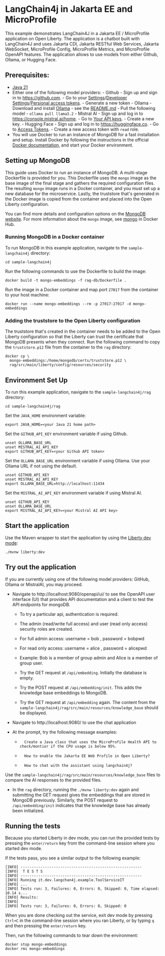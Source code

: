 # LangChain4j in Jakarta EE and MicroProfile

This example demonstrates LangChain4J in a Jakarta EE / MicroProfile application on Open Liberty. The application is a chatbot built with LangChain4J and uses Jakarta CDI, Jakarta RESTful Web Services, Jakarta WebSocket, MicroProfile Config, MicroProfile Metrics, and MicroProfile OpenAPI features. The application allows to use models from either Github, Ollama, or Hugging Face.

## Prerequisites:

- [Java 21](https://developer.ibm.com/languages/java/semeru-runtimes/downloads)
- Either one of the following model providers: - Github - Sign up and sign in to https://github.com. - Go to your [Settings](https://github.com/settings/profile)/[Developer Settings](https://github.com/settings/developers)/[Persional access tokens](https://github.com/settings/personal-access-tokens). - Generate a new token - Ollama - Download and install [Ollama](https://ollama.com/download) - see the [README.md](https://github.com/ollama/ollama/blob/main/README.md#ollama) - Pull the following model - `ollama pull llama3.2` - Mistral AI - Sign up and log in to https://console.mistral.ai/home. - Go to [Your API keys](https://console.mistral.ai/api-keys). - Create a new key. - Hugging Face - Sign up and log in to https://huggingface.co. - Go to [Access Tokens](https://huggingface.co/settings/tokens). - Create a new access token with `read` role.
- You will use Docker to run an instance of MongoDB for a fast installation and setup. Install Docker by following the instructions in the official [Docker documentation](https://docs.docker.com/engine/installation), and start your Docker environment.

## Setting up MongoDB

This guide uses Docker to run an instance of MongoDB. A multi-stage Dockerfile is provided for you. This Dockerfile uses the `mongo` image as the base image of the final stage and gathers the required configuration files. The resulting `mongo` image runs in a Docker container, and you must set up a new database for the microservice. Lastly, the truststore that's generated in the Docker image is copied from the container and placed into the Open Liberty configuration.

You can find more details and configuration options on the [MongoDB website](https://docs.mongodb.com/manual/reference/configuration-options/). For more information about the `mongo` image, see [mongo](https://hub.docker.com/_/mongo) in Docker Hub.

### Running MongoDB in a Docker container

To run MongoDB in this example application, navigate to the `sample-langchain4j` directory:

```
cd sample-langchain4j
```

Run the following commands to use the Dockerfile to build the image:

```
docker build -t mongo-embeddings -f rag-db/Dockerfile .
```

Run the image in a Docker container and map port `27017` from the container to your host machine:

```
docker run --name mongo-embeddings --rm -p 27017:27017 -d mongo-embeddings
```

### Adding the truststore to the Open Liberty configuration

The truststore that's created in the container needs to be added to the Open Liberty configuration so that the Liberty can trust the certificate that MongoDB presents when they connect. Run the following command to copy the `truststore.p12` file from the container to the `rag` directory:

```
docker cp \
  mongo-embeddings:/home/mongodb/certs/truststore.p12 \
  rag/src/main/liberty/config/resources/security
```

## Environment Set Up

To run this example application, navigate to the `sample-langchain4j/rag` directory:

```
cd sample-langchain4j/rag
```

Set the `JAVA_HOME` environment variable:

```
export JAVA_HOME=<your Java 21 home path>
```

Set the `GITHUB_API_KEY` environment variable if using Github.

```
unset OLLAMA_BASE_URL
unset MISTRAL_AI_API_KEY
export GITHUB_API_KEY=<your Github API token>
```

Set the `OLLAMA_BASE_URL` environment variable if using Ollama. Use your Ollama URL if not using the default.

```
unset GITHUB_API_KEY
unset MISTRAL_AI_API_KEY
export OLLAMA_BASE_URL=http://localhost:11434
```

Set the `MISTRAL_AI_API_KEY` environment variable if using Mistral AI.

```
unset GITHUB_API_KEY
unset OLLAMA_BASE_URL
export MISTRAL_AI_API_KEY=<your Mistral AI API key>
```

## Start the application

Use the Maven wrapper to start the application by using the [Liberty dev mode](https://openliberty.io/docs/latest/development-mode.html):

```
./mvnw liberty:dev
```

## Try out the application

If you are currently using one of the following model providers: GitHub, Ollama or MistralAI, you may proceed.

- Navigate to http://localhost:9080/openapi/ui/ to see the OpenAPI user interface (UI) that provides API documentation and a client to test the API endpoints for mongoDB.
  - To try a particular api, authentication is required.
  - The admin (read/write full access) and user (read only access) security roles are created. 
  - For full admin access: username = bob , password = bobpwd 
  - For read only access: username = alice , password = alicepwd
  - Example: Bob is a member of group admin and Alice is a member of group user.


  - Try the GET request at `/api/embedding`. Initially the database is empty.
  - Try the POST request at `/api/embedding/init`. This adds the knowledge base embeddings to MongoDB.
  - Try the GET request at `/api/embedding` again. The content from the `sample-langchain4j/rag/src/main/resources/knowledge_base` should be displayed.

- Navigate to http://localhost:9080/ to use the chat application

- At the prompt, try the following message examples:

  - ```
      Create a Java class that uses the MicroProfile Health API to check/montior if the CPU usage is below 95%.
    ```
  - ```
      How to enable the Jakarta EE Web Profile in Open Liberty?
    ```
  - ```
      How to chat with the assistant using langchain4j?
    ```

Use the `sample-langchain4j/rag/src/main/resources/knowledge_base` files to compare the AI responses to the provided files.

- In the `rag` directory, running the `./mvnw liberty:dev` again and submitting the GET request gives the embeddings that are stored in MongoDB previously. Similarly, the POST request to `/api/embedding/init` indicates that the knowledge base has already been initialized. 

## Running the tests

Because you started Liberty in dev mode, you can run the provided tests by pressing the `enter/return` key from the command-line session where you started dev mode.

If the tests pass, you see a similar output to the following example:

```
[INFO] -------------------------------------------------------
[INFO]  T E S T S
[INFO] -------------------------------------------------------
[INFO] Running it.dev.langchan4j.example.ToolServiceIT
[INFO] ...
[INFO] Tests run: 3, Failures: 0, Errors: 0, Skipped: 0, Time elapsed: 10.14 s...
[INFO] Results:
[INFO]
[INFO] Tests run: 3, Failures: 0, Errors: 0, Skipped: 0
```

When you are done checking out the service, exit dev mode by pressing `Ctrl+C` in the command-line session where you ran Liberty, or by typing `q` and then pressing the `enter/return` key.

Then, run the following commands to tear down the environment: 

```
docker stop mongo-embeddings
docker rmi mongo-embeddings

```

